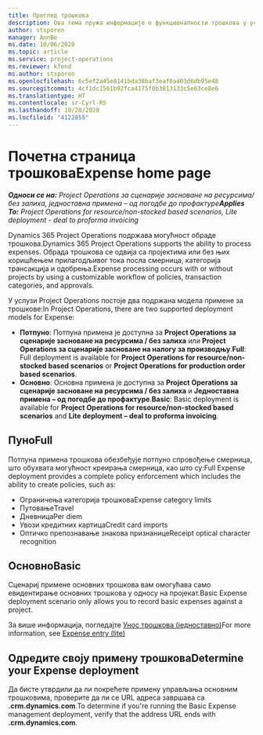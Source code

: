 ```yaml
---
title: Преглед трошкова
description: Ова тема пружа информације о функционалности трошкова у услузи Project Operations.
author: stsporen
manager: AnnBe
ms.date: 10/06/2020
ms.topic: article
ms.service: project-operations
ms.reviewer: kfend
ms.author: stsporen
ms.openlocfilehash: 6c5ef2a45e8141bda38baf3eaf0a403d6db95e48
ms.sourcegitcommit: 4cf1dc1561b92fca4175f0b3813133c5e63ce8e6
ms.translationtype: HT
ms.contentlocale: sr-Cyrl-RS
ms.lasthandoff: 10/28/2020
ms.locfileid: "4122855"
---
```

# <a name="expense-home-page"></a><span data-ttu-id="2251a-103">Почетна страница трошкова</span><span class="sxs-lookup"><span data-stu-id="2251a-103">Expense home page</span></span>

<span data-ttu-id="2251a-104">_**Односи се на:** Project Operations за сценарије засноване на ресурсима/без залиха, једноставна примена – од погодбе до профактуре_</span><span class="sxs-lookup"><span data-stu-id="2251a-104">_**Applies To:** Project Operations for resource/non-stocked based scenarios, Lite deployment - deal to proforma invoicing_</span></span>


<span data-ttu-id="2251a-105">Dynamics 365 Project Operations подржава могућност обраде трошкова.</span><span class="sxs-lookup"><span data-stu-id="2251a-105">Dynamics 365 Project Operations supports the ability to process expenses.</span></span> <span data-ttu-id="2251a-106">Обрада трошкова се одвија са пројектима или без њих коришћењем прилагодљивог тока посла смерница, категорија трансакција и одобрења.</span><span class="sxs-lookup"><span data-stu-id="2251a-106">Expense processing occurs with or without projects by using a customizable workflow of policies, transaction categories, and approvals.</span></span>

<span data-ttu-id="2251a-107">У услузи Project Operations постоје два подржана модела примене за трошкове:</span><span class="sxs-lookup"><span data-stu-id="2251a-107">In Project Operations, there are two supported deployment models for Expense:</span></span> 

- <span data-ttu-id="2251a-108">**Потпуно**: Потпуна примена је доступна за **Project Operations за сценарије засноване на ресурсима / без залиха** или **Project Operations за сценарије засноване на налогу за производњу**.</span><span class="sxs-lookup"><span data-stu-id="2251a-108">**Full**: Full deployment is available for **Project Operations for resource/non-stocked based scenarios** or **Project Operations for production order based scenarios**.</span></span>
- <span data-ttu-id="2251a-109">**Основно**: Основна примена је доступна за **Project Operations за сценарије засноване на ресурсима / без залиха** и **Једноставна примена – од погодбе до профактуре**.</span><span class="sxs-lookup"><span data-stu-id="2251a-109">**Basic**: Basic deployment is available for **Project Operations for resource/non-stocked based scenarios** and **Lite deployment – deal to proforma invoicing**.</span></span>

## <a name="full"></a><span data-ttu-id="2251a-110">Пуно</span><span class="sxs-lookup"><span data-stu-id="2251a-110">Full</span></span> 
<span data-ttu-id="2251a-111">Потпуна примена трошкова обезбеђује потпуно спровођење смерница, што обухвата могућност креирања смерница, као што су:</span><span class="sxs-lookup"><span data-stu-id="2251a-111">Full Expense deployment provides a complete policy enforcement which includes the ability to create policies, such as:</span></span>

  - <span data-ttu-id="2251a-112">Ограничења категорија трошкова</span><span class="sxs-lookup"><span data-stu-id="2251a-112">Expense category limits</span></span>
  - <span data-ttu-id="2251a-113">Путовање</span><span class="sxs-lookup"><span data-stu-id="2251a-113">Travel</span></span>
  - <span data-ttu-id="2251a-114">Дневница</span><span class="sxs-lookup"><span data-stu-id="2251a-114">Per diem</span></span>
  - <span data-ttu-id="2251a-115">Увози кредитних картица</span><span class="sxs-lookup"><span data-stu-id="2251a-115">Credit card imports</span></span>
  - <span data-ttu-id="2251a-116">Оптичко препознавање знакова признанице</span><span class="sxs-lookup"><span data-stu-id="2251a-116">Receipt optical character recognition</span></span>

## <a name="basic"></a><span data-ttu-id="2251a-117">Основно</span><span class="sxs-lookup"><span data-stu-id="2251a-117">Basic</span></span> 
<span data-ttu-id="2251a-118">Сценариј примене основних трошкова вам омогућава само евидентирање основних трошкова у односу на пројекат.</span><span class="sxs-lookup"><span data-stu-id="2251a-118">Basic Expense deployment scenario only allows you to record basic expenses against a project.</span></span> 

<span data-ttu-id="2251a-119">За више информација, погледајте [Унос трошкова (једноставно)](basic-expense.md)</span><span class="sxs-lookup"><span data-stu-id="2251a-119">For more information, see [Expense entry (lite)](basic-expense.md)</span></span>

## <a name="determine-your-expense-deployment"></a><span data-ttu-id="2251a-120">Одредите своју примену трошкова</span><span class="sxs-lookup"><span data-stu-id="2251a-120">Determine your Expense deployment</span></span>
<span data-ttu-id="2251a-121">Да бисте утврдили да ли покрећете примену управљања основним трошковима, проверите да ли се URL адреса завршава са **.crm.dynamics.com**.</span><span class="sxs-lookup"><span data-stu-id="2251a-121">To determine if you're running the Basic Expense management deployment, verify that the address URL ends with **.crm.dynamics.com**.</span></span> 
